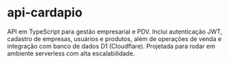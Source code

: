 # api-cardapio
API em TypeScript para gestão empresarial e PDV. Inclui autenticação JWT, cadastro de empresas, usuários e produtos, além de operações de venda e integração com banco de dados D1 (Cloudflare). Projetada para rodar em ambiente serverless com alta escalabilidade.
